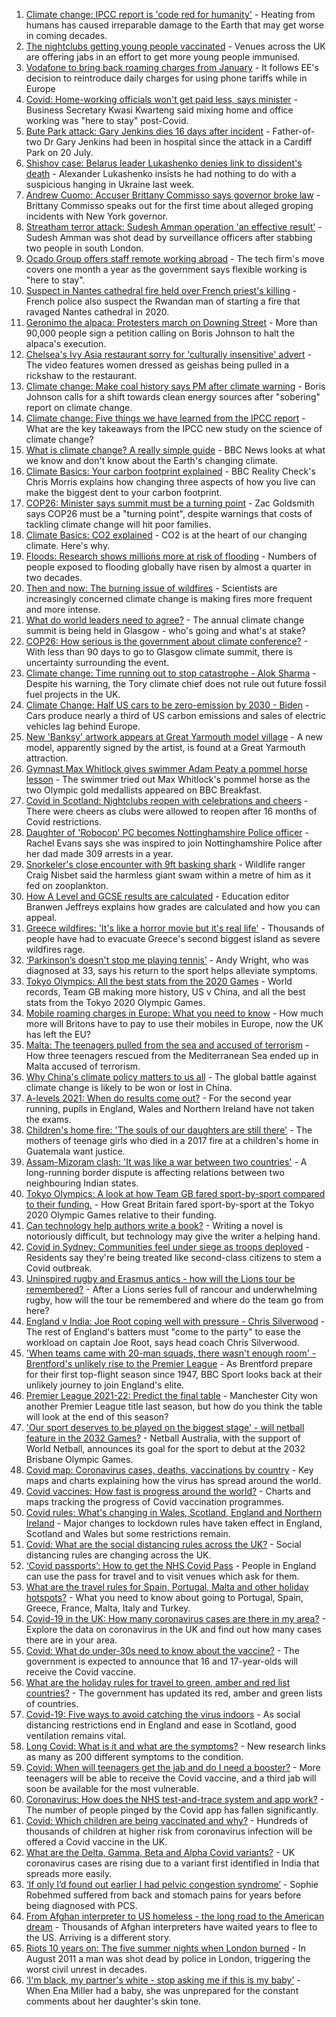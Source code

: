 1. [Climate change: IPCC report is 'code red for humanity'](https://www.bbc.co.uk/news/science-environment-58130705) - Heating from humans has caused irreparable damage to the Earth that may get worse in coming decades.
2. [The nightclubs getting young people vaccinated](https://www.bbc.co.uk/news/uk-58146198) - Venues across the UK are offering jabs in an effort to get more young people immunised.
3. [Vodafone to bring back roaming charges from January](https://www.bbc.co.uk/news/technology-58146039) - It follows EE's decision to reintroduce daily charges for using phone tariffs while in Europe
4. [Covid: Home-working officials won't get paid less, says minister](https://www.bbc.co.uk/news/uk-politics-58144187) - Business Secretary Kwasi Kwarteng said mixing home and office working was "here to stay" post-Covid.
5. [Bute Park attack: Gary Jenkins dies 16 days after incident](https://www.bbc.co.uk/news/uk-wales-58146759) - Father-of-two Dr Gary Jenkins had been in hospital since the attack in a Cardiff Park on 20 July.
6. [Shishov case: Belarus leader Lukashenko denies link to dissident's death](https://www.bbc.co.uk/news/world-europe-58147256) - Alexander Lukashenko insists he had nothing to do with a suspicious hanging in Ukraine last week.
7. [Andrew Cuomo: Accuser Brittany Commisso says governor broke law](https://www.bbc.co.uk/news/world-us-canada-58146323) - Brittany Commisso speaks out for the first time about alleged groping incidents with New York governor.
8. [Streatham terror attack: Sudesh Amman operation 'an effective result'](https://www.bbc.co.uk/news/uk-england-london-58146837) - Sudesh Amman was shot dead by surveillance officers after stabbing two people in south London.
9. [Ocado Group offers staff remote working abroad](https://www.bbc.co.uk/news/business-58143560) - The tech firm's move covers one month a year as the government says flexible working is "here to stay".
10. [Suspect in Nantes cathedral fire held over French priest's killing](https://www.bbc.co.uk/news/world-europe-58145468) - French police also suspect the Rwandan man of starting a fire that ravaged Nantes cathedral in 2020.
11. [Geronimo the alpaca: Protesters march on Downing Street](https://www.bbc.co.uk/news/uk-england-bristol-58143100) - More than 90,000 people sign a petition calling on Boris Johnson to halt the alpaca's execution.
12. [Chelsea's Ivy Asia restaurant sorry for 'culturally insensitive' advert](https://www.bbc.co.uk/news/uk-england-london-58145325) - The video features women dressed as geishas being pulled in a rickshaw to the restaurant.
13. [Climate change: Make coal history says PM after climate warning](https://www.bbc.co.uk/news/uk-58144779) - Boris Johnson calls for a shift towards clean energy sources after "sobering" report on climate change.
14. [Climate change: Five things we have learned from the IPCC report](https://www.bbc.co.uk/news/science-environment-58138714) - What are the key takeaways from the IPCC new study on the science of climate change?
15. [What is climate change? A really simple guide](https://www.bbc.co.uk/news/science-environment-24021772) - BBC News looks at what we know and don't know about the Earth's changing climate.
16. [Climate Basics: Your carbon footprint explained](https://www.bbc.co.uk/news/science-environment-56822950) - BBC Reality Check's Chris Morris explains how changing three aspects of how you live can make the biggest dent to your carbon footprint.
17. [COP26: Minister says summit must be a turning point](https://www.bbc.co.uk/news/uk-politics-58144227) - Zac Goldsmith says COP26 must be a "turning point", despite warnings that costs of tackling climate change will hit poor families.
18. [Climate Basics: CO2 explained](https://www.bbc.co.uk/news/science-environment-52926683) - CO2 is at the heart of our changing climate. Here's why.
19. [Floods: Research shows millions more at risk of flooding](https://www.bbc.co.uk/news/science-environment-58087479) - Numbers of people exposed to flooding globally have risen by almost a quarter in two decades.
20. [Then and now: The burning issue of wildfires](https://www.bbc.co.uk/news/science-environment-57946155) - Scientists are increasingly concerned climate change is making fires more frequent and more intense.
21. [What do world leaders need to agree?](https://www.bbc.co.uk/news/science-environment-56901261) - The annual climate change summit is being held in Glasgow - who's going and what's at stake?
22. [COP26: How serious is the government about climate conference?](https://www.bbc.co.uk/news/uk-politics-58107010) - With less than 90 days to go to Glasgow climate summit, there is uncertainty surrounding the event.
23. [Climate change: Time running out to stop catastrophe - Alok Sharma](https://www.bbc.co.uk/news/uk-58132939) - Despite his warning, the Tory climate chief does not rule out future fossil fuel projects in the UK.
24. [Climate Change: Half US cars to be zero-emission by 2030 - Biden](https://www.bbc.co.uk/news/world-us-canada-58101907) - Cars produce nearly a third of US carbon emissions and sales of electric vehicles lag behind Europe.
25. [New 'Banksy' artwork appears at Great Yarmouth model village](https://www.bbc.co.uk/news/uk-england-norfolk-58143164) - A new model, apparently signed by the artist, is found at a Great Yarmouth attraction.
26. [Gymnast Max Whitlock gives swimmer Adam Peaty a pommel horse lesson](https://www.bbc.co.uk/news/uk-58148694) - The swimmer tried out Max Whitlock's pommel horse as the two Olympic gold medallists appeared on BBC Breakfast.
27. [Covid in Scotland: Nightclubs reopen with celebrations and cheers](https://www.bbc.co.uk/news/uk-scotland-58142756) - There were cheers as clubs were allowed to reopen after 16 months of Covid restrictions.
28. [Daughter of 'Robocop' PC becomes Nottinghamshire Police officer](https://www.bbc.co.uk/news/uk-england-nottinghamshire-58104765) - Rachel Evans says she was inspired to join Nottinghamshire Police after her dad made 309 arrests in a year.
29. [Snorkeler's close encounter with 9ft basking shark](https://www.bbc.co.uk/news/uk-scotland-highlands-islands-58145408) - Wildlife ranger Craig Nisbet said the harmless giant swam within a metre of him as it fed on zooplankton.
30. [How A Level and GCSE results are calculated](https://www.bbc.co.uk/news/education-58120399) - Education editor Branwen Jeffreys explains how grades are calculated and how you can appeal.
31. [Greece wildfires: 'It's like a horror movie but it's real life'](https://www.bbc.co.uk/news/world-europe-58141236) - Thousands of people have had to evacuate Greece's second biggest island as severe wildfires rage.
32. [‘Parkinson’s doesn't stop me playing tennis’](https://www.bbc.co.uk/news/uk-england-nottinghamshire-58091757) - Andy Wright, who was diagnosed at 33, says his return to the sport helps alleviate symptoms.
33. [Tokyo Olympics: All the best stats from the 2020 Games](https://www.bbc.co.uk/sport/olympics/58109921) - World records, Team GB making more history, US v China, and all the best stats from the Tokyo 2020 Olympic Games.
34. [Mobile roaming charges in Europe: What you need to know](https://www.bbc.co.uk/news/business-45064268) - How much more will Britons have to pay to use their mobiles in Europe, now the UK has left the EU?
35. [Malta: The teenagers pulled from the sea and accused of terrorism](https://www.bbc.co.uk/news/world-57988934) - How three teenagers rescued from the Mediterranean Sea ended up in Malta accused of terrorism.
36. [Why China's climate policy matters to us all](https://www.bbc.co.uk/news/world-asia-china-57483492) - The global battle against climate change is likely to be won or lost in China.
37. [A-levels 2021: When do results come out?](https://www.bbc.co.uk/news/education-58026976) - For the second year running, pupils in England, Wales and Northern Ireland have not taken the exams.
38. [Children's home fire: 'The souls of our daughters are still there'](https://www.bbc.co.uk/news/world-latin-america-58076664) - The mothers of teenage girls who died in a 2017 fire at a children's home in Guatemala want justice.
39. [Assam-Mizoram clash: 'It was like a war between two countries'](https://www.bbc.co.uk/news/world-asia-india-58066768) - A long-running border dispute is affecting relations between two neighbouring Indian states.
40. [Tokyo Olympics: A look at how Team GB fared sport-by-sport compared to their funding.](https://www.bbc.co.uk/sport/olympics/58112331) - How Great Britain fared sport-by-sport at the Tokyo 2020 Olympic Games relative to their funding.
41. [Can technology help authors write a book?](https://www.bbc.co.uk/news/business-58098481) - Writing a novel is notoriously difficult, but technology may give the writer a helping hand.
42. [Covid in Sydney: Communities feel under siege as troops deployed](https://www.bbc.co.uk/news/world-australia-58066389) - Residents say they're being treated like second-class citizens to stem a Covid outbreak.
43. [Uninspired rugby and Erasmus antics - how will the Lions tour be remembered?](https://www.bbc.co.uk/sport/rugby-union/58146218) - After a Lions series full of rancour and underwhelming rugby, how will the tour be remembered and where do the team go from here?
44. [England v India: Joe Root coping well with pressure - Chris Silverwood](https://www.bbc.co.uk/sport/cricket/58147994) - The rest of England's batters must "come to the party" to ease the workload on captain Joe Root, says head coach Chris Silverwood.
45. ['When teams came with 20-man squads, there wasn't enough room' - Brentford's unlikely rise to the Premier League](https://www.bbc.co.uk/sport/football/58137450) - As Brentford prepare for their first top-flight season since 1947, BBC Sport looks back at their unlikely journey to join England's elite.
46. [Premier League 2021-22: Predict the final table](https://www.bbc.co.uk/sport/football/58032693) - Manchester City won another Premier League title last season, but how do you think the table will look at the end of this season?
47. ['Our sport deserves to be played on the biggest stage' - will netball feature in the 2032 Games?](https://www.bbc.co.uk/sport/netball/58146088) - Netball Australia, with the support of World Netball, announces its goal for the sport to debut at the 2032 Brisbane Olympic Games.
48. [Covid map: Coronavirus cases, deaths, vaccinations by country](https://www.bbc.co.uk/news/world-51235105) - Key maps and charts explaining how the virus has spread around the world.
49. [Covid vaccines: How fast is progress around the world?](https://www.bbc.co.uk/news/world-56237778) - Charts and maps tracking the progress of Covid vaccination programmes.
50. [Covid rules: What's changing in Wales, Scotland, England and Northern Ireland](https://www.bbc.co.uk/news/explainers-52530518) - Major changes to lockdown rules have taken effect in England, Scotland and Wales but some restrictions remain.
51. [Covid: What are the social distancing rules across the UK?](https://www.bbc.co.uk/news/uk-51506729) - Social distancing rules are changing across the UK.
52. [‘Covid passports’: How to get the NHS Covid Pass](https://www.bbc.co.uk/news/explainers-55718553) - People in England can use the pass for travel and to visit venues which ask for them.
53. [What are the travel rules for Spain, Portugal, Malta and other holiday hotspots?](https://www.bbc.co.uk/news/explainers-56997931) - What you need to know about going to Portugal, Spain, Greece, France, Malta, Italy and Turkey.
54. [Covid-19 in the UK: How many coronavirus cases are there in my area?](https://www.bbc.co.uk/news/uk-51768274) - Explore the data on coronavirus in the UK and find out how many cases there are in your area.
55. [Covid: What do under-30s need to know about the vaccine?](https://www.bbc.co.uk/news/health-57273875) - The government is expected to announce that 16 and 17-year-olds will receive the Covid vaccine.
56. [What are the holiday rules for travel to green, amber and red list countries?](https://www.bbc.co.uk/news/explainers-52544307) - The government has updated its red, amber and green lists of countries.
57. [Covid-19: Five ways to avoid catching the virus indoors](https://www.bbc.co.uk/news/explainers-53917432) - As social distancing restrictions end in England and ease in Scotland, good ventilation remains vital.
58. [Long Covid: What is it and what are the symptoms?](https://www.bbc.co.uk/news/health-57833394) - New research links as many as 200 different symptoms to the condition.
59. [Covid: When will teenagers get the jab and do I need a booster?](https://www.bbc.co.uk/news/health-55045639) - More teenagers will be able to receive the Covid vaccine, and a third jab will soon be available for the most vulnerable.
60. [Coronavirus: How does the NHS test-and-trace system and app work?](https://www.bbc.co.uk/news/explainers-52442754) - The number of people pinged by the Covid app has fallen significantly.
61. [Covid: Which children are being vaccinated and why?](https://www.bbc.co.uk/news/health-57888429) - Hundreds of thousands of children at higher risk from coronavirus infection will be offered a Covid vaccine in the UK.
62. [What are the Delta, Gamma, Beta and Alpha Covid variants?](https://www.bbc.co.uk/news/health-55659820) - UK coronavirus cases are rising due to a variant first identified in India that spreads more easily.
63. [‘If only I’d found out earlier I had pelvic congestion syndrome’](https://www.bbc.co.uk/news/stories-58030699) - Sophie Robehmed suffered from back and stomach pains for years before being diagnosed with PCS.
64. [From Afghan interpreter to US homeless - the long road to the American dream](https://www.bbc.co.uk/news/world-us-canada-58020494) - Thousands of Afghan interpreters have waited years to flee to the US. Arriving is a different story.
65. [Riots 10 years on: The five summer nights when London burned](https://www.bbc.co.uk/news/uk-england-london-58058031) - In August 2011 a man was shot dead by police in London, triggering the worst civil unrest in decades.
66. [‘I'm black, my partner's white - stop asking me if this is my baby’](https://www.bbc.co.uk/news/stories-57897237) - When Ena Miller had a baby, she was unprepared for the constant comments about her daughter's skin tone.
